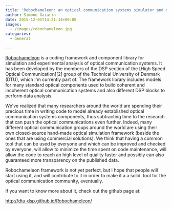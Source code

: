 ```yaml
---
title: 'Robochameleon: an optical communication systems simulator and data processor'
author: Simone Gaiarin
date: 2015-12-05T14:21:14+00:00
images:
  - /images/robochameleon.jpg
categories:
  - General

---
```

[Robochameleon][1] is a coding framework and component library for simulation and experimental analysis of optical communication systems. It has been developed by the members of the DSP section of the [High Speed Optical Communication][2] group of the Technical University of Denmark (DTU), which I'm currently part of. <!--more-->The framework library includes models for many standard optical components used to build coherent and incoherent optical communication systems and also different DSP blocks to perform data analysis.

We've realized that many researchers around the world are spending their precious time in writing code to model already established optical communication systems components, thus subtracting time to the research that can push the optical communications even further. Indeed, many different optical communication groups around the world are using their own closed-source hand-made optical simulation framework (beside the ones that are using commercial solutions). We think that having a common tool that can be used by everyone and which can be improved and checked by everyone, will allow to minimize the time spent on code maintenance, will allow the code to reach an high level of quality faster and possibly can also guaranteed more transparency on the published data.

Robochameleon framework is not yet perfect, but I hope that people will start using it, and will contribute to it in order to make it a a solid  tool for the optical communication community, eventually.

If you want to know more about it, check out the github page at:

<http://dtu-dsp.github.io/Robochameleon/>

 [1]: http://dtu-dsp.github.io/Robochameleon/
